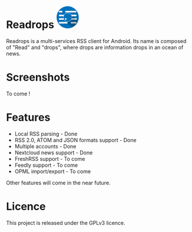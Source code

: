 # Readrops ![alt text](images/readrops_logo.png "Readrops Logo")

Readrops is a multi-services RSS client for Android. Its name is composed of "Read" and "drops", where drops are information drops in an ocean of news.

# Screenshots

To come !

# Features

- Local RSS parsing - Done
- RSS 2.0, ATOM and JSON formats support - Done
- Multiple accounts - Done
- Nextcloud news support - Done
- FreshRSS support - To come
- Feedly support - To come
- OPML import/export - To come

Other features will come in the near future. 

# Licence

This project is released under the GPLv3 licence.

